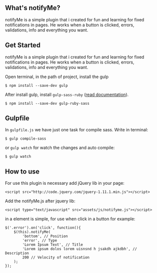 What's notifyMe?
----------------

notifyMe is a simple plugin that i created for fun and learning for fixed notifications in pages.
He works when a button is clicked, errors, validations, info and everything you want.

Get Started
----------------

notifyMe is a simple plugin that i created for fun and learning for fixed notifications in pages.
He works when a button is clicked, errors, validations, info and everything you want.

Open terminal, in the path of project, install the gulp

	$ npm install --save-dev gulp
After install gulp, install `gulp-sass-ruby` ([read documentation](https://npmjs.org/package/gulp-ruby-sass/)).

	$ npm install --save-dev gulp-ruby-sass

Gulpfile
---------------------
In `gulpfile.js` we have just one task for compile sass. Write in terminal:

	$ gulp compile-sass
or `gulp watch` for watch the changes and auto compile:

	$ gulp watch
	
How to use
----------

For use this plugin is necessary add jQuery lib in your page:

    <script src="http://code.jquery.com/jquery-1.11.1.min.js"></script>

Add the notifyMe.js after jquery lib:

    <script type="text/javascript" src="assets/js/notifyme.js"></script>

in a element is simple, for use when click in a button for example:

    $('.error').on('click', function(){
        $(this).notifyMe(
            'bottom', // Position
            'error', // Type
            'Lorem Ipsum Text', // Title
            'Lorem ipsum dolos lorem uisnsnd h jsakdh ajkdbh', // Description
            200 // Velocity of notification
        );
    });
